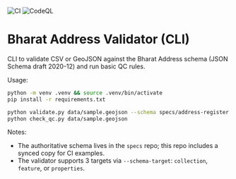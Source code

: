 ![CI](https://github.com/BharatAddress/tools-validator/actions/workflows/ci.yml/badge.svg)
![CodeQL](https://github.com/BharatAddress/tools-validator/actions/workflows/codeql.yml/badge.svg)

# Bharat Address Validator (CLI)

CLI to validate CSV or GeoJSON against the Bharat Address schema (JSON Schema draft 2020-12) and run basic QC rules.

Usage:

```bash
python -m venv .venv && source .venv/bin/activate
pip install -r requirements.txt

python validate.py data/sample.geojson --schema specs/address-register.schema.json --schema-target collection
python check_qc.py data/sample.geojson
```

Notes:
- The authoritative schema lives in the `specs` repo; this repo includes a synced copy for CI examples.
- The validator supports 3 targets via `--schema-target`: `collection`, `feature`, or `properties`.
